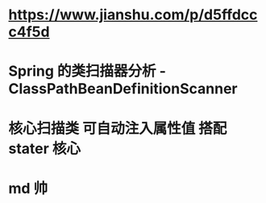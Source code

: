 # https://www.jianshu.com/p/d5ffdccc4f5d
# Spring 的类扫描器分析 - ClassPathBeanDefinitionScanner
# 核心扫描类 可自动注入属性值 搭配 stater 核心
# md 帅